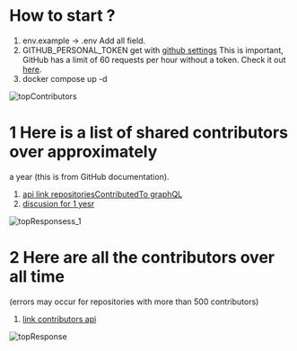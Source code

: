 # How to start ?
1. env.example -> .env Add all field.
2. GITHUB_PERSONAL_TOKEN get with [github settings](https://github.com/settings/tokens?type=beta)
   This is important, GitHub has a limit of 60 requests per hour without a token. Check it out [here](https://docs.github.com/en/rest/using-the-rest-api/rate-limits-for-the-rest-api?apiVersion=2022-11-28#primary-rate-limit-for-authenticated-users).
3. docker compose up -d

![topContributors](https://github.com/Sega-128/topContributor/assets/52979646/9e75a672-2c38-4ffd-8914-a32da3698fd9)

# 1  Here is a list of shared contributors over approximately 
a year (this is from GitHub documentation).
1. [ api link repositoriesContributedTo graphQL](https://docs.github.com/en/graphql/reference/objects#repositoryconnection)
2. [discusion for 1 yesr](https://github.com/orgs/community/discussions/24350)

![topResponsess_1](https://github.com/Sega-128/topContributor/assets/52979646/d9b60767-d332-434a-b2b2-ade09853d80a)

# 2 Here are all the contributors over all time 
(errors may occur for repositories with more than 500 contributors)
1. [link contributors api ](https://docs.github.com/en/rest/repos/repos?apiVersion=2022-11-28#list-repository-contributors)
   
![topResponse](https://github.com/Sega-128/topContributor/assets/52979646/7a2f4a61-f365-4d49-bc14-2688f7063b47)

